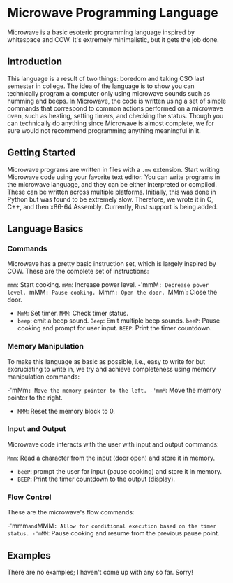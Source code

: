 # Microwave Programming Language

Microwave is a basic esoteric programming language inspired by whitespace and COW. It's extremely minimalistic, but it gets the job done.

## Introduction

This language is a result of two things: boredom and taking CSO last semester in college. The idea of the language is to show you can technically program a computer only using microwave sounds such as humming and beeps. In Microwave, the code is written using a set of simple commands that correspond to common actions performed on a microwave oven, such as heating, setting timers, and checking the status. Though you can technically do anything since Microwave is almost complete, we for sure would not recommend programming anything meaningful in it.

## Getting Started

Microwave programs are written in files with a `.mw` extension. Start writing Microwave code using your favorite text editor. You can write programs in the microwave language, and they can be either interpreted or compiled. These can be written across multiple platforms. Initially, this was done in Python but was found to be extremely slow. Therefore, we wrote it in C, C++, and then x86-64 Assembly. Currently, Rust support is being added.

## Language Basics

### Commands

Microwave has a pretty basic instruction set, which is largely inspired by COW. These are the complete set of instructions:

`mmm`: Start cooking.
`mMm`: Increase power level.
-'mmM`: Decrease power level.
`mMM`: Pause cooking.
`Mmm`: Open the door.
`MMm`: Close the door.
- `MmM`: Set timer.
`MMM`: Check timer status.
- `beep`: emit a beep sound.
`Beep`: Emit multiple beep sounds.
`beeP`: Pause cooking and prompt for user input.
`BEEP`: Print the timer countdown.

### Memory Manipulation

To make this language as basic as possible, i.e., easy to write for but excruciating to write in, we try and achieve completeness using memory manipulation commands:

-'mMm`: Move the memory pointer to the left.
-'mmM`: Move the memory pointer to the right.
- `MMM`: Reset the memory block to 0.

### Input and Output

Microwave code interacts with the user with input and output commands:

`Mmm`: Read a character from the input (door open) and store it in memory.
- `beeP`: prompt the user for input (pause cooking) and store it in memory.
- `BEEP`: Print the timer countdown to the output (display).

### Flow Control

These are the microwave's flow commands:

-'mmm` and `MMM`: Allow for conditional execution based on the timer status.
-'mMM`: Pause cooking and resume from the previous pause point.

## Examples

There are no examples; I haven't come up with any so far. Sorry!
